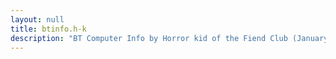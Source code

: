 ```yaml
---
layout: null
title: btinfo.h-k
description: "BT Computer Info by Horror kid of the Fiend Club (January 9th, 1994)"
---
```

